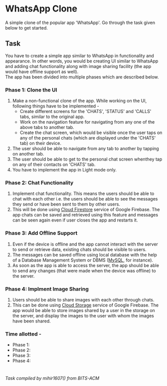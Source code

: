 # **WhatsApp Clone**  
A simple clone of the popular app 'WhatsApp'. Go through the task given below to get started.  
## **Task**  
You have to create a simple app similar to WhatsApp in functionality and appearance. In other words, you would be creating UI similar to WhatsApp and adding chat functionality along with image sharing facility (the app would have offline support as well).  
The app has been divided into multiple phases which are described below.  
### Phase 1: Clone the UI
1. Make a non-functional clone of the app. While working on the UI, following things have to be implemented -  
    - Create different screens for the 'CHATS', 'STATUS' and 'CALLS' tabs, similar to the original app.  
    - Work on the navigation feature for navigating from any one of the above tabs to another tab.  
    - Create the chat screen, which would be visible once the user taps on any of the personal chats (which are displayed under the 'CHATS' tab) on their device.  
2. The user should be able to navigate from any tab to another by tapping on another tab.  
3. The user should be able to get to the personal chat screen whenthey tap on any of their contacts on 'CHATS' tab.  
4. You have to implement the app in Light mode only.  
### Phase 2: Chat Functionality  
1. Implement chat functionality. This means the users should be able to chat with each other i.e. the users should be able to see the messages they send or have been sent to them by other users.  
2. This will be done using [Cloud Firestore](https://firebase.google.com/docs/firestore) service of Google Firebase. The app chats can be saved and retrieved using this feature and messages can be seen again even if user closes the app and restarts it.  
### Phase 3: Add Offline Support  
1. Even if the device is offline and the app cannot interact with the server to send or retrieve data, existing chats should be visible to users.  
2. The messages can be saved offline using local database with the help of a Database Management System or DBMS ([MySQL](https://www.mysql.com/), for instance).  
3. As soon as the app is able to access the server, the app should be able to send any changes (that were made when the device was offline) to the server.  
### Phase 4: Implment Image Sharing  
1. Users should be able to share images with each other through chats.  
2. This can be done using [Cloud Storage](https://firebase.google.com/docs/storage) service of Google Firebase. The app would be able to store images shared by a user in the storage on the server, and display the images to the user with whom the images have been shared.  
### Time allotted -  
   - Phase 1:   
   - Phase 2:   
   - Phase 3:   
   - Phase 4:   
#
_Task compiled by mihir1607() from BITS-ACM_
